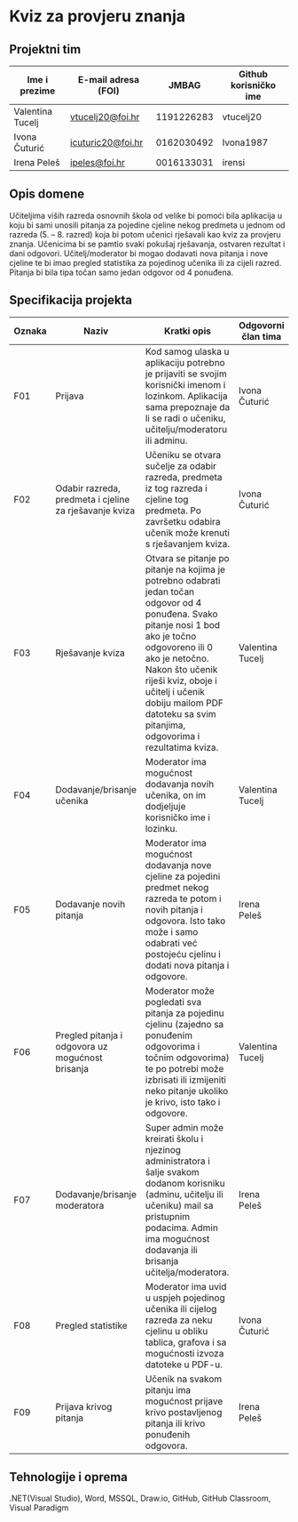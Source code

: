 
# Kviz za provjeru znanja

## Projektni tim

Ime i prezime | E-mail adresa (FOI) | JMBAG | Github korisničko ime
------------  | ------------------- | ----- | ---------------------
Valentina Tucelj | vtucelj20@foi.hr | 1191226283 | vtucelj20
Ivona Čuturić | icuturic20@foi.hr | 0162030492 | Ivona1987
Irena Peleš | ipeles@foi.hr | 0016133031 | irensi

## Opis domene
Učiteljima viših razreda osnovnih škola od velike bi pomoći bila aplikacija u koju bi sami unosili pitanja za pojedine cjeline nekog predmeta u jednom od razreda (5. – 8. razred) koja bi potom učenici rješavali kao kviz za provjeru znanja. Učenicima bi se pamtio svaki pokušaj rješavanja, ostvaren rezultat i dani odgovori. Učitelj/moderator bi mogao dodavati nova pitanja i nove cjeline te bi imao pregled statistika za pojedinog učenika ili za cijeli razred. Pitanja bi bila tipa točan samo jedan odgovor od 4 ponuđena. 

## Specifikacija projekta

Oznaka | Naziv | Kratki opis | Odgovorni član tima
------ | ----- | ----------- | -------------------
F01 | Prijava | Kod samog ulaska u aplikaciju potrebno je prijaviti se svojim korisnički imenom i lozinkom. Aplikacija sama prepoznaje da li se radi o učeniku, učitelju/moderatoru ili adminu. | Ivona Čuturić
F02 | Odabir razreda, predmeta i cjeline za rješavanje kviza | Učeniku se otvara sučelje za odabir razreda, predmeta iz tog razreda i cjeline tog predmeta. Po završetku odabira učenik može krenuti s rješavanjem kviza. | Ivona Čuturić
F03 | Rješavanje kviza | Otvara se pitanje po pitanje na kojima je potrebno odabrati jedan točan odgovor od 4 ponuđena. Svako pitanje nosi 1 bod ako je točno odgovoreno ili 0 ako je netočno. Nakon što učenik riješi kviz, oboje i učitelj i učenik dobiju mailom PDF datoteku sa svim pitanjima, odgovorima i rezultatima kviza.| Valentina Tucelj
F04 | Dodavanje/brisanje učenika | Moderator ima mogućnost dodavanja novih učenika, on im dodjeljuje korisničko ime i lozinku. | Valentina Tucelj
F05 | Dodavanje novih pitanja | Moderator ima mogućnost dodavanja nove cjeline  za pojedini predmet nekog razreda te potom i novih pitanja i odgovora. Isto tako može i samo odabrati već postojeću cjelinu i dodati nova pitanja i odgovore. | Irena Peleš
F06 | Pregled pitanja i odgovora uz mogućnost brisanja | Moderator može pogledati sva pitanja za pojedinu cjelinu (zajedno sa ponuđenim odgovorima i točnim odgovorima) te po potrebi može izbrisati ili izmijeniti neko pitanje ukoliko je krivo, isto tako i odgovore. | Valentina Tucelj
F07 | Dodavanje/brisanje moderatora | Super admin može kreirati školu i njezinog administratora i šalje svakom dodanom korisniku (adminu, učitelju ili učeniku) mail sa pristupnim podacima. Admin ima mogućnost dodavanja ili brisanja učitelja/moderatora. | Irena Peleš
F08 | Pregled statistike | Moderator ima uvid u uspjeh pojedinog učenika ili cijelog razreda za neku cjelinu u obliku tablica, grafova i sa mogućnosti izvoza datoteke u PDF-u. | Ivona Čuturić
F09 | Prijava krivog pitanja | Učenik na svakom pitanju ima mogućnost prijave krivo postavljenog pitanja ili krivo ponuđenih odgovora. | Irena Peleš

## Tehnologije i oprema
.NET(Visual Studio), Word, MSSQL, Draw.io, GitHub, GitHub Classroom, Visual Paradigm
